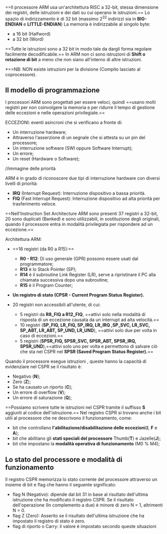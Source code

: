 
==Il processore ARM usa un'architettura RISC a 32-bit, stessa dimensione dei registri, delle istruzioni e dei dati su cui operano le istruzioni.==
Lo spazio di indirizzamento è di 32 bit (massimo $2^{32}$ indirizzi sia in **BIG-ENDIAN** e **LITTLE-ENDIAN**)
La memoria è indirizzabile al singolo byte:

- a 16 bit (Halfword)
- a 32 bit (Word)

==Tutte le istruzioni sono a 32 bit in modo tale da dargli forma regolare facilmente decodificabile.==
In ARM non ci sono istruzioni di **Shift o rotazione di bit** a meno che non siano all'interno di altre istruzioni.

*==NB: NON esiste istruzioni per la divisione (Compito lasciato al coprocessore).

## Il modello di programmazione

I processori ARM sono progettati per essere veloci, quindi ==usano molti registri per non coinvolgere la memoria e per ridurre il tempo di gestione delle eccezioni e nelle operazioni privilegiate.==

ECCEZIONI: eventi asincroni che si verificano a fronte di:

- Un interruzione hardware;
- Attraverso l'asserzione di un segnale che si attesta su un pin del processore;
- Un interruzione software (SWI oppure Software Interrupt);
- Un errore;
- Un reset (Hardware o Software);

//immagine delle priorità

ARM è in grado di riconoscere due tipi di interruzione hardware con diversi livelli di priorità:

- **IRQ** (Interrupt Request): Interruzione dispositivo a bassa priorità.
- **FIQ** (Fast Interrupt Request): Interruzione dispositivo ad alta priorità per trasferimento veloce.

==Nell'Instruction Set Architecture ARM sono presenti 37 registri a 32-bit, 20 sono duplicati (Banked) e sono utilizzabili, in sostituzione degli originali, quando il processore entra in modalità privilegiata per rispondere ad un eccezione.==

Architettura ARM:

- ==16 registri (da R0 a R15):==

   - **R0 - R12**: Di uso generale (GPR) possono essere usati dal programmatore;
   - **R13** è lo Stack Pointer (SP);
   - **R14** è il subroutine Link Register (LR), serve a ripristinare il PC alla chiamata successiva dopo una subroutine;
   - **R15** è il Program Counter;
   
- **Un registro di stato (CPSR - Current Program Status Register).**
- 20 registri non accessibili all'utente, di cui:

  - 5 registri da **R8_FIQ a R12_FIQ**, ==attivi solo nella modalità di risposta di un eccezione causata da un interrupt ad alta velocità.==
  - 10 registri (**SP_FIQ, LR_FIQ, SP_IRQ, LR_IRQ ,SP_SVC, LR_SVC, SP_ABT, LR_ABT, SP_UND, LR_UND**), ==attivi solo due per volta in caso di eccezioni.==
  - 5 registri (**SPSR_FIQ, SPSR_SVC, SPSR_ABT, SPSR_IRQ, SPSR_UND**),==attivi solo uno per volta e permettono di salvare ciò che sta nel CSPR nel **SPSR (Saved Program Status Register).**==

Quando il processore esegue istruzioni , queste hanno la capacità di evidenziare nel CSPR se il risultato è:

- Negativo (**N**);
- Zero (**Z**);
- Se ha causato un riporto (**C**);
- Un errore di overflow (**V**);
- Un errore di saturazione (**Q**);

==Possiamo scrivere tutte le istruzioni nel CSPR tramite il suffisso **S** aggiunti al codice dell'istruzione.==
Nel registro CSPR si trovano anche i bit utili al processore che ne descrivono il funzionamento, come:

- bit che controllano **l'abilitazione/disabilitazione delle eccezioni**(**I**, **F** e **A**);
- bit che abilitano gli **stati speciali del processore** Thumb(**T**) e Jazelle(**J**);
- bit che impostano la **modalità operativa di funzionamento** (M0 % M4);

## Lo stato del processore e modalità di funzionamento 

Il registro CSPR memorizza lo stato corrente del processore attraverso un insieme di bit e flag che hanno il seguente significato:

- flag N (Negativo): dipende dal bit 31 in base al risultato dell'ultima istruzione che ha modificato il registro CSPR. Se il risultato dell'operazione (In complemento a due) è minore di zero N = 1, altrimenti N = 0.
- flag Z (Zero): Asserito se il risultato dell'ultima istruzione che ha impostato il registro di stato è zero.
- flag di riporto o Carry: il valore è impostato secondo queste situazioni
